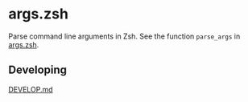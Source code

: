 # args.zsh

Parse command line arguments in Zsh. See the function `parse_args` in [args.zsh](./args.zsh).

## Developing

[DEVELOP.md](DEVELOP.md)
